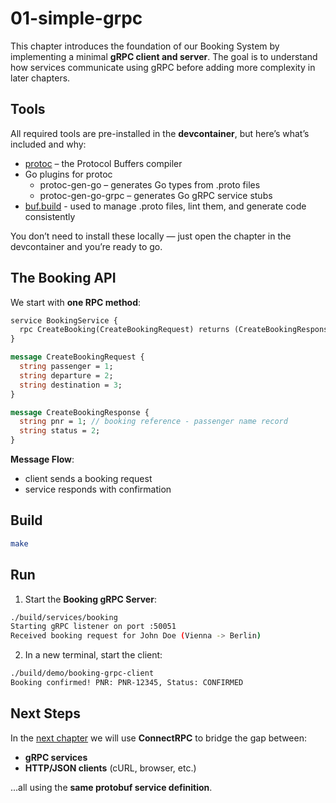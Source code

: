 # 01-simple-grpc

This chapter introduces the foundation of our Booking System by implementing a minimal **gRPC client and server**. The goal is to understand how services communicate using gRPC before adding more complexity in later chapters.

## Tools

All required tools are pre-installed in the **devcontainer**, but here’s what’s included and why:

- [protoc](https://protobuf.dev/) – the Protocol Buffers compiler
- Go plugins for protoc
    - protoc-gen-go – generates Go types from .proto files
    - protoc-gen-go-grpc – generates Go gRPC service stubs
- [buf.build](https://buf.build/) - used to manage .proto files, lint them, and generate code consistently

You don’t need to install these locally — just open the chapter in the devcontainer and you’re ready to go.

## The Booking API

We start with **one RPC method**:

```proto
service BookingService {
  rpc CreateBooking(CreateBookingRequest) returns (CreateBookingResponse);
}

message CreateBookingRequest {
  string passenger = 1;
  string departure = 2;
  string destination = 3;
}

message CreateBookingResponse {
  string pnr = 1; // booking reference - passenger name record
  string status = 2;
}
```

**Message Flow**:

- client sends a booking request
- service responds with confirmation

## Build

```sh
make
```

## Run

1. Start the **Booking gRPC Server**:

```sh
./build/services/booking
Starting gRPC listener on port :50051
Received booking request for John Doe (Vienna -> Berlin)
```

2. In a new terminal, start the client:

```sh
./build/demo/booking-grpc-client
Booking confirmed! PNR: PNR-12345, Status: CONFIRMED
```

## Next Steps

In the [next chapter](../02-connect-rpc) we will use **ConnectRPC** to bridge the gap between:

- **gRPC services**
- **HTTP/JSON clients** (cURL, browser, etc.)

...all using the **same protobuf service definition**.

